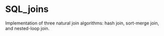 # SQL_joins
Implementation of three natural join algorithms: hash join, sort-merge join, and nested-loop join.

